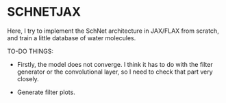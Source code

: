 # SCHNETJAX

Here, I try to implement the SchNet architecture in JAX/FLAX from scratch, and train a little database of water molecules.

TO-DO THINGS:

- Firstly, the model does not converge. I think it has to do with the filter generator or the convolutional layer, so I need to check that part very closely.

- Generate filter plots.